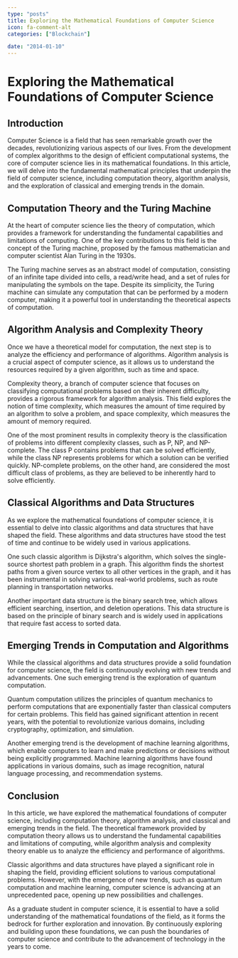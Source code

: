 ```yaml
---
type: "posts"
title: Exploring the Mathematical Foundations of Computer Science
icon: fa-comment-alt
categories: ["Blockchain"]

date: "2014-01-10"
---
```




# Exploring the Mathematical Foundations of Computer Science

## Introduction

Computer Science is a field that has seen remarkable growth over the decades, revolutionizing various aspects of our lives. From the development of complex algorithms to the design of efficient computational systems, the core of computer science lies in its mathematical foundations. In this article, we will delve into the fundamental mathematical principles that underpin the field of computer science, including computation theory, algorithm analysis, and the exploration of classical and emerging trends in the domain.

## Computation Theory and the Turing Machine

At the heart of computer science lies the theory of computation, which provides a framework for understanding the fundamental capabilities and limitations of computing. One of the key contributions to this field is the concept of the Turing machine, proposed by the famous mathematician and computer scientist Alan Turing in the 1930s.

The Turing machine serves as an abstract model of computation, consisting of an infinite tape divided into cells, a read/write head, and a set of rules for manipulating the symbols on the tape. Despite its simplicity, the Turing machine can simulate any computation that can be performed by a modern computer, making it a powerful tool in understanding the theoretical aspects of computation.

## Algorithm Analysis and Complexity Theory

Once we have a theoretical model for computation, the next step is to analyze the efficiency and performance of algorithms. Algorithm analysis is a crucial aspect of computer science, as it allows us to understand the resources required by a given algorithm, such as time and space.

Complexity theory, a branch of computer science that focuses on classifying computational problems based on their inherent difficulty, provides a rigorous framework for algorithm analysis. This field explores the notion of time complexity, which measures the amount of time required by an algorithm to solve a problem, and space complexity, which measures the amount of memory required.

One of the most prominent results in complexity theory is the classification of problems into different complexity classes, such as P, NP, and NP-complete. The class P contains problems that can be solved efficiently, while the class NP represents problems for which a solution can be verified quickly. NP-complete problems, on the other hand, are considered the most difficult class of problems, as they are believed to be inherently hard to solve efficiently.

## Classical Algorithms and Data Structures

As we explore the mathematical foundations of computer science, it is essential to delve into classic algorithms and data structures that have shaped the field. These algorithms and data structures have stood the test of time and continue to be widely used in various applications.

One such classic algorithm is Dijkstra's algorithm, which solves the single-source shortest path problem in a graph. This algorithm finds the shortest paths from a given source vertex to all other vertices in the graph, and it has been instrumental in solving various real-world problems, such as route planning in transportation networks.

Another important data structure is the binary search tree, which allows efficient searching, insertion, and deletion operations. This data structure is based on the principle of binary search and is widely used in applications that require fast access to sorted data.

## Emerging Trends in Computation and Algorithms

While the classical algorithms and data structures provide a solid foundation for computer science, the field is continuously evolving with new trends and advancements. One such emerging trend is the exploration of quantum computation.

Quantum computation utilizes the principles of quantum mechanics to perform computations that are exponentially faster than classical computers for certain problems. This field has gained significant attention in recent years, with the potential to revolutionize various domains, including cryptography, optimization, and simulation.

Another emerging trend is the development of machine learning algorithms, which enable computers to learn and make predictions or decisions without being explicitly programmed. Machine learning algorithms have found applications in various domains, such as image recognition, natural language processing, and recommendation systems.

## Conclusion

In this article, we have explored the mathematical foundations of computer science, including computation theory, algorithm analysis, and classical and emerging trends in the field. The theoretical framework provided by computation theory allows us to understand the fundamental capabilities and limitations of computing, while algorithm analysis and complexity theory enable us to analyze the efficiency and performance of algorithms.

Classic algorithms and data structures have played a significant role in shaping the field, providing efficient solutions to various computational problems. However, with the emergence of new trends, such as quantum computation and machine learning, computer science is advancing at an unprecedented pace, opening up new possibilities and challenges.

As a graduate student in computer science, it is essential to have a solid understanding of the mathematical foundations of the field, as it forms the bedrock for further exploration and innovation. By continuously exploring and building upon these foundations, we can push the boundaries of computer science and contribute to the advancement of technology in the years to come.
